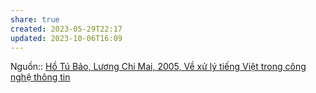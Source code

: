 ```yaml
---
share: true
created: 2023-05-29T22:17
updated: 2023-10-06T16:09
---
```


Nguồn:: [Hồ Tú Bảo, Lương Chi Mai, 2005, Về xử lý tiếng Việt trong công nghệ thông tin](http://www.jaist.ac.jp/~bao/Writings/VLSPwhitepaper%20-%20Final.pdf)
